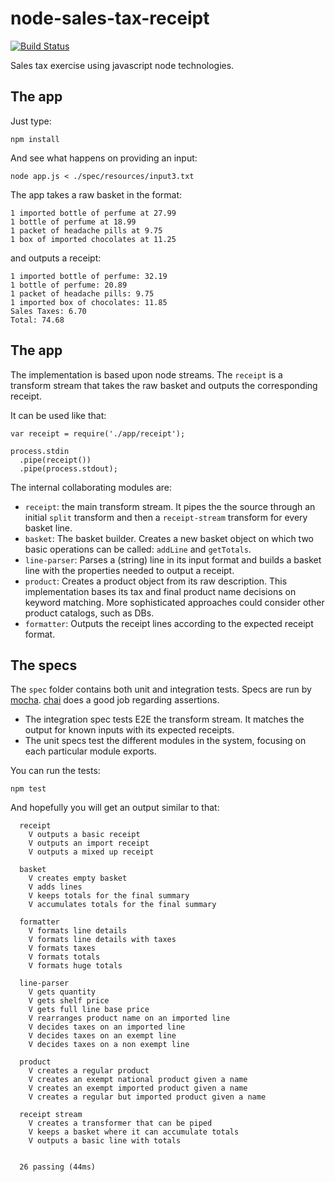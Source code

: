# node-sales-tax-receipt

[![Build Status](https://travis-ci.org/eduponte/node-sales-tax-receipt.svg?branch=master)](https://travis-ci.org/eduponte/node-sales-tax-receipt)

Sales tax exercise using javascript node technologies.

## The app

Just type:

    npm install

And see what happens on providing an input:

    node app.js < ./spec/resources/input3.txt

The app takes a raw basket in the format:

```
1 imported bottle of perfume at 27.99
1 bottle of perfume at 18.99
1 packet of headache pills at 9.75
1 box of imported chocolates at 11.25
```

and outputs a receipt:
```
1 imported bottle of perfume: 32.19
1 bottle of perfume: 20.89
1 packet of headache pills: 9.75
1 imported box of chocolates: 11.85
Sales Taxes: 6.70
Total: 74.68
```

## The app

The implementation is based upon node streams. The ```receipt``` is a transform stream that takes the raw basket and outputs the corresponding receipt.

It can be used like that:

```
var receipt = require('./app/receipt');

process.stdin
  .pipe(receipt())
  .pipe(process.stdout);
```
The internal collaborating modules are:
- ```receipt```: the main transform stream. It pipes the the source through an initial ```split``` transform and then a ```receipt-stream``` transform for every basket line.
- ```basket```: The basket builder. Creates a new basket object on which two basic operations can be called: ```addLine``` and ```getTotals```.
- ```line-parser```: Parses a (string) line in its input format and builds a basket line with the properties needed to output a receipt.
- ```product```: Creates a product object from its raw description. This implementation bases its tax and final product name decisions on keyword matching. More sophisticated approaches could consider other product catalogs, such as DBs.
- ```formatter```: Outputs the receipt lines according to the expected receipt format.

## The specs

The ```spec``` folder contains both unit and integration tests. Specs are run by [mocha](https://mochajs.org/). [chai](http://chaijs.com/) does a good job regarding assertions.
- The integration spec tests E2E the transform stream. It matches the output for known inputs with its expected receipts.
- The unit specs test the different modules in the system, focusing on each particular module exports.

You can run the tests:

    npm test

And hopefully you will get an output similar to that:

```
  receipt
    V outputs a basic receipt
    V outputs an import receipt
    V outputs a mixed up receipt

  basket
    V creates empty basket
    V adds lines
    V keeps totals for the final summary
    V accumulates totals for the final summary

  formatter
    V formats line details
    V formats line details with taxes
    V formats taxes
    V formats totals
    V formats huge totals

  line-parser
    V gets quantity
    V gets shelf price
    V gets full line base price
    V rearranges product name on an imported line
    V decides taxes on an imported line
    V decides taxes on an exempt line
    V decides taxes on a non exempt line

  product
    V creates a regular product
    V creates an exempt national product given a name
    V creates an exempt imported product given a name
    V creates a regular but imported product given a name

  receipt stream
    V creates a transformer that can be piped
    V keeps a basket where it can accumulate totals
    V outputs a basic line with totals


  26 passing (44ms)
```
